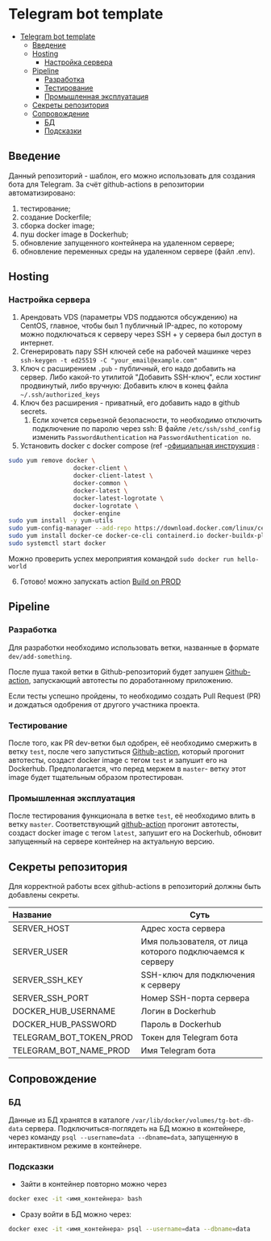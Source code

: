 # Telegram bot template

<!-- TOC -->
* [Telegram bot template](#telegram-bot-template)
  * [Введение](#введение)
  * [Hosting](#hosting)
    * [Настройка сервера](#настройка-сервера)
  * [Pipeline](#pipeline)
    * [Разработка](#разработка)
    * [Тестирование](#тестирование)
    * [Промышленная эксплуатация](#промышленная-эксплуатация)
  * [Секреты репозитория](#секреты-репозитория)
  * [Сопровождение](#сопровождение)
    * [БД](#бд)
    * [Подсказки](#подсказки)
<!-- TOC -->

## Введение
Данный репозиторий - шаблон, его можно использовать для создания бота для Telegram.
За счёт github-actions в репозитории автоматизировано:
1. тестирование;
2. создание Dockerfile;
3. сборка docker image;
4. пуш docker image в Dockerhub;
5. обновление запущенного контейнера на удаленном сервере;
6. обновление переменных среды на удаленном сервере (файл .env).

## Hosting
### Настройка сервера

1. Арендовать VDS (параметры VDS поддаются обсуждению) на CentOS, главное, чтобы был 1 публичный IP-адрес, по которому можно подключаться к серверу через SSH + у сервера был доступ в интернет.
2. Сгенерировать пару SSH ключей себе на рабочей машинке через `ssh-keygen -t ed25519 -C "your_email@example.com"`
3. Ключ с расширением `.pub` - публичный, его надо добавить на сервер. Либо какой-то утилитой "Добавить SSH-ключ", если хостинг продвинутый, либо вручную:
Добавить ключ в конец файла `~/.ssh/authorized_keys`
4. Ключ без расширения - приватный, его добавить надо в github secrets.
   1. Если хочется серьезной безопасности, то необходимо отключить подключение по паролю через ssh:
В файле `/etc/ssh/sshd_config` изменить `PasswordAuthentication` на `PasswordAuthentication no`.
5. Установить docker с docker compose (ref -[официальная инструкция](https://docs.docker.com/engine/install/centos/) :
```bash
sudo yum remove docker \
                  docker-client \
                  docker-client-latest \
                  docker-common \
                  docker-latest \
                  docker-latest-logrotate \
                  docker-logrotate \
                  docker-engine
sudo yum install -y yum-utils
sudo yum-config-manager --add-repo https://download.docker.com/linux/centos/docker-ce.repo
sudo yum install docker-ce docker-ce-cli containerd.io docker-buildx-plugin docker-compose-plugin
sudo systemctl start docker
```
Можно проверить успех мероприятия командой `sudo docker run hello-world`

6. Готово! можно запускать action [Build on PROD](https://github.com/Ligerina/TelegramBot/actions/workflows/deploy-on-prod.yml)

## Pipeline
### Разработка
Для разработки необходимо использовать ветки, названные в формате `dev/add-something`.

После пуша такой ветки в Github-репозиторий будет запушен [Github-action](.github/workflows/deploy-on-dev.yml), запускающий автотесты по доработанному приложению.

Если тесты успешно пройдены, то необходимо создать Pull Request (PR) и дождаться одобрения от другого участника проекта.


### Тестирование
После того, как PR dev-ветки был одобрен, её необходимо смержить в ветку `test`, после чего запуститься [Github-action](.github/workflows/deploy-on-test.yml), который прогонит автотесты, создаст docker image с тегом `test` и запушит его на Dockerhub.
Предполагается, что перед мержем в `master`- ветку этот image будет тщательным образом протестирован.

### Промышленная эксплуатация
После тестирования функционала в ветке `test`, её необходимо влить в ветку `master`. Соответствующий [github-action](.github/workflows/deploy-on-prod.yml)  прогонит автотесты, создаст docker image с тегом `latest`, запушит его на Dockerhub, обновит запущенный на сервере контейнер на актуальную версию.

## Секреты репозитория
Для корректной работы всех github-actions в репозиторий должны быть добавлены секреты.

| Название               | Суть                                                      |
|:-----------------------|-----------------------------------------------------------|
| SERVER_HOST            | Адрес хоста сервера                                       |
| SERVER_USER            | Имя пользователя, от лица которого подключаемся к серверу |
| SERVER_SSH_KEY         | SSH-ключ для подключения к серверу                        |
| SERVER_SSH_PORT        | Номер SSH-порта сервера                                   |
| DOCKER_HUB_USERNAME    | Логин в Dockerhub                                         |
| DOCKER_HUB_PASSWORD    | Пароль в Dockerhub                                        |
| TELEGRAM_BOT_TOKEN_PROD | Токен для Telegram бота                                   |
| TELEGRAM_BOT_NAME_PROD | Имя Telegram бота                                         |

## Сопровождение

### БД
Данные из БД хранятся в каталоге `/var/lib/docker/volumes/tg-bot-db-data` сервера.
Подключиться-поглядеть на БД можно в контейнере, через команду `psql --username=data --dbname=data`, запущенную в интерактивном режиме в контейнере.

### Подсказки
- Зайти в контейнер повторно можно через 
```bash
docker exec -it <имя_контейнера> bash
```
- Сразу войти в БД можно через: 
```bash
docker exec -it <имя_контейнера> psql --username=data --dbname=data
```
